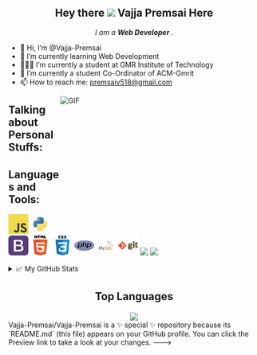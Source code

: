 <div align="center">
  <h2>Hey there <img src="https://media.giphy.com/media/hvRJCLFzcasrR4ia7z/giphy.gif" width="25px"> Vajja Premsai  Here</h2>
  <i>I am a <b>Web Developer </b>.</i>
</div>


- 👋 Hi, I’m @Vajja-Premsai
- 🌱 I’m currently learning Web Development
- 👨🏽‍💻 I’m currently a student at GMR Institute of Technology
- 💞️ I’m currently a student Co-Ordinator of ACM-Gmrit
- 📫 How to reach me: <a href="mailto:premsaiv518@gmail.com">premsaiv518@gmail.com</a>



<img align="right" alt="GIF" src="https://github.com/Dhamareshwarakumar/Dhamareshwarakumar/blob/main/code.gif?raw=true" width="400" height="260" />
  
## Talking about Personal Stuffs:




<!-- - 📝[Resume](link-here) -->

## Languages and Tools:

<code><img height="40" src="https://raw.githubusercontent.com/github/explore/80688e429a7d4ef2fca1e82350fe8e3517d3494d/topics/javascript/javascript.png"></code>
<code><img height="40" src="https://raw.githubusercontent.com/github/explore/80688e429a7d4ef2fca1e82350fe8e3517d3494d/topics/python/python.png"></code>
<code><img height="40" src="https://raw.githubusercontent.com/github/explore/80688e429a7d4ef2fca1e82350fe8e3517d3494d/topics/bootstrap/bootstrap.png"></code>
<code><img height="40" src="https://raw.githubusercontent.com/github/explore/5c058a388828bb5fde0bcafd4bc867b5bb3f26f3/topics/html/html.png"></code>
<code><img height="40" src="https://raw.githubusercontent.com/github/explore/80688e429a7d4ef2fca1e82350fe8e3517d3494d/topics/css/css.png"></code>
<code><img height="40" src="https://raw.githubusercontent.com/github/explore/80688e429a7d4ef2fca1e82350fe8e3517d3494d/topics/php/php.png"></code>
<code><img height="40" src="https://raw.githubusercontent.com/github/explore/80688e429a7d4ef2fca1e82350fe8e3517d3494d/topics/mysql/mysql.png"></code>
<code><img height="40" src="https://raw.githubusercontent.com/github/explore/80688e429a7d4ef2fca1e82350fe8e3517d3494d/topics/git/git.png"></code>
<code><img height="40" src="https://github.com/Dhamareshwarakumar/Dhamareshwarakumar/blob/main/iconfinder_BurpSuite_3246741.png"></code>
<code><img height="40" src="https://github.com/Dhamareshwarakumar/Dhamareshwarakumar/blob/main/nmap.png"></code>

<details>
<p align="center"><summary> 📈 My GitHub Stats</summary></p>
<p align="center"> <img src="https://github-readme-stats.vercel.app/api?username=Dhamareshwarakumar&show_icons=true&theme=gotham" alt="Dhamareshwarakumar's Stats" />
</details>
<div align="center">
<h2> Top Languages</h2>
  <img align="center" src="https://github-readme-stats.vercel.app/api/top-langs/?username=Dhamareshwarakumar&theme=gotham&layout=compact">
</div>
Vajja-Premsai/Vajja-Premsai is a ✨ special ✨ repository because its `README.md` (this file) appears on your GitHub profile.
You can click the Preview link to take a look at your changes.
--->

